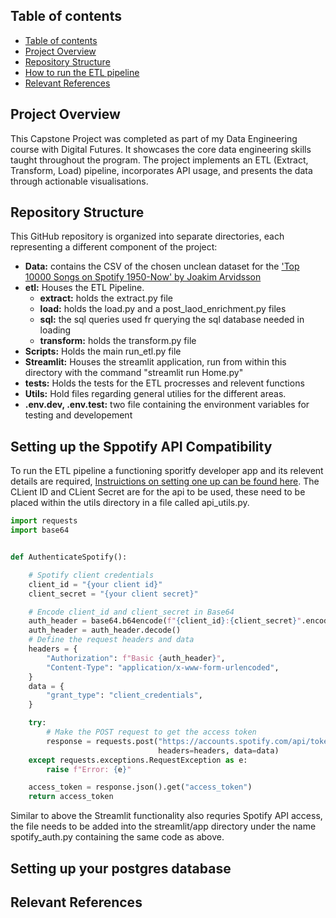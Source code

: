 ## Table of contents

- [Table of contents](#table-of-contents)
- [Project Overview](#project-overview)
- [Repository Structure](#repository-structure)
- [How to run the ETL pipeline](#how-to-run-the-etl-pipeline)
- [Relevant References](#relevant-references)

## Project Overview

This Capstone Project was completed as part of my Data Engineering course with Digital Futures. It showcases the core data engineering skills taught throughout the program. The project implements an ETL (Extract, Transform, Load) pipeline, incorporates API usage, and presents the data through actionable visualisations.

## Repository Structure

This GitHub repository is organized into separate directories, each representing a different component of the project:

- **Data:** contains the CSV of the chosen unclean dataset for the ['Top 10000 Songs on Spotify 1950-Now' by Joakim Arvidsson](https://www.kaggle.com/datasets/joebeachcapital/top-10000-spotify-songs-1960-now)
- **etl:** Houses the ETL Pipeline.
  - **extract:** holds the extract.py file
  - **load:** holds the load.py and a post_laod_enrichment.py files
  - **sql:** the sql queries used fr querying the sql database needed in loading
  - **transform:** holds the transform.py file
- **Scripts:** Holds the main run_etl.py file
- **Streamlit:** Houses the streamlit application, run from within this directory with the command "streamlit run Home.py"
- **tests:** Holds the tests for the ETL procresses and relevent functions
- **Utils:** Hold files regarding general utilies for the different areas.
- **.env.dev, .env.test:** two file containing the environment variables for testing and developement

## Setting up the Sppotify API Compatibility

To run the ETL pipeline a functioning sporitfy developer app and its relevent details are required, [Instruictions on setting one up can be found here](https://developer.spotify.com/documentation/web-api). The CLient ID and CLient Secret are for the api to be used, these need to be placed within the utils directory in a file called api_utils.py.

```python
import requests
import base64


def AuthenticateSpotify():

    # Spotify client credentials
    client_id = "{your client id}"
    client_secret = "{your client secret}"

    # Encode client_id and client_secret in Base64
    auth_header = base64.b64encode(f"{client_id}:{client_secret}".encode())
    auth_header = auth_header.decode()
    # Define the request headers and data
    headers = {
        "Authorization": f"Basic {auth_header}",
        "Content-Type": "application/x-www-form-urlencoded",
    }
    data = {
        "grant_type": "client_credentials",
    }

    try:
        # Make the POST request to get the access token
        response = requests.post("https://accounts.spotify.com/api/token",
                                 headers=headers, data=data)
    except requests.exceptions.RequestException as e:
        raise f"Error: {e}"

    access_token = response.json().get("access_token")
    return access_token
```
Similar to above the Streamlit functionality also requries Spotify API access, the file needs to be added into the streamlit/app directory under the name spotify_auth.py containing the same code as above.


## Setting up your postgres database



## Relevant References

